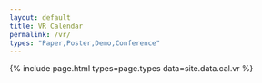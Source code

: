 ```yaml
---
layout: default
title: VR Calendar
permalink: /vr/
types: "Paper,Poster,Demo,Conference"
---
```


{% include page.html
  types=page.types
  data=site.data.cal.vr
%}
